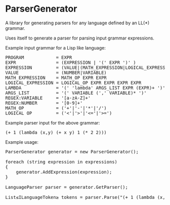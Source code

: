 ParserGenerator
===============

A library for generating parsers for any language defined by an LL(*) grammar.

Uses itself to generate a parser for parsing input grammar expressions.

Example input grammar for a Lisp like language:

<pre>
PROGRAM            = EXPR
EXPR               = (EXPRESSION | '(' EXPR ')' )
EXPRESSION         = (VALUE|(MATH_EXPRESSION|LOGICAL_EXPRESSION|LAMBDA))
VALUE              = (NUMBER|VARIABLE)
MATH_EXPRESSION    = MATH_OP EXPR EXPR
LOGICAL_EXPRESSION = LOGICAL_OP EXPR EXPR EXPR EXPR
LAMBDA             = '(' 'lambda' ARGS_LIST EXPR (EXPR)+ ')'
ARGS_LIST          = '(' VARIABLE (',' VARIABLE)* ')'
REGEX:VARIABLE     = '[a-zA-Z]+'
REGEX:NUMBER       = '[0-9]+'
MATH_OP            = ('+'|'-'|'*'|'/')
LOGICAL_OP         = ('<'|'>'|'<='|'>=')
</pre>

Example parser input for the above grammar:

<pre>
(+ 1 (lambda (x,y) (+ x y) 1 (* 2 2)))
</pre>

Example usage:

<pre>
ParserGenerator generator = new ParserGenerator();

foreach (string expression in expressions)
{
    generator.AddExpression(expression);
}

LanguageParser parser = generator.GetParser();

List&le;ILanguageToken&ge; tokens = parser.Parse("(+ 1 (lambda (x,y) (+ x y) 1 (* 2 2)))");
</pre>
